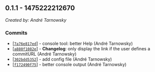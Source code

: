 ## 0.1.1 - 1475222212670

*Created by: André Tarnowsky*

### Commits
  - [[`7a76e817ed`](https://github.com/lotterfriends/build-helper/commit/7a76e817ed0b0e3b6143f0be1b0043d161e204f9)] - console tool: better Help (André Tarnowsky)
  - [[`a880f1082e`](https://github.com/lotterfriends/build-helper/commit/a880f1082e56445c352980c60f708121995b9b3c)] - **Changelog**: only display the link if the user defines a commitURL (André Tarnowsky)
  - [[`302bdd5352`](https://github.com/lotterfriends/build-helper/commit/302bdd5352f6800919c16b71c036ba04efa89747)] - add config file (André Tarnowsky)
  - [[`f172490f75`](https://github.com/lotterfriends/build-helper/commit/f172490f757b935d43cf9510cd99f05434f936a1)] - better console output (André Tarnowsky)
